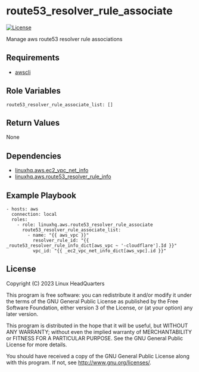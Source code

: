 # route53\_resolver\_rule\_associate

[![License](https://img.shields.io/badge/license-GPLv3-lightgreen)](https://www.gnu.org/licenses/gpl-3.0.en.html#license-text)

Manage aws route53 resolver rule associations

## Requirements

* [awscli](https://pypi.org/project/awscli)

## Role Variables

    route53_resolver_rule_associate_list: []

## Return Values

None

## Dependencies

* [linuxhq.aws.ec2\_vpc\_net\_info](https://github.com/linuxhq/ansible-collection-aws/tree/main/roles/ec2_vpc_net_info)
* [linuxhq.aws.route53\_resolver\_rule\_info](https://github.com/linuxhq/ansible-collection-aws/tree/main/roles/route53_resolver_rule_info)

## Example Playbook

    - hosts: aws
      connection: local
      roles:
        - role: linuxhq.aws.route53_resolver_rule_associate
          route53_resolver_rule_associate_list:
            - name: "{{ aws_vpc }}"
              resolver_rule_id: "{{ _route53_resolver_rule_info_dict[aws_vpc ~ '-cloudflare'].Id }}"
              vpc_id: "{{ _ec2_vpc_net_info_dict[aws_vpc].id }}"

## License

Copyright (C) 2023 Linux HeadQuarters

This program is free software: you can redistribute it and/or modify
it under the terms of the GNU General Public License as published by
the Free Software Foundation, either version 3 of the License, or
(at your option) any later version.

This program is distributed in the hope that it will be useful,
but WITHOUT ANY WARRANTY; without even the implied warranty of
MERCHANTABILITY or FITNESS FOR A PARTICULAR PURPOSE. See the
GNU General Public License for more details.

You should have received a copy of the GNU General Public License
along with this program. If not, see <http://www.gnu.org/licenses/>.
